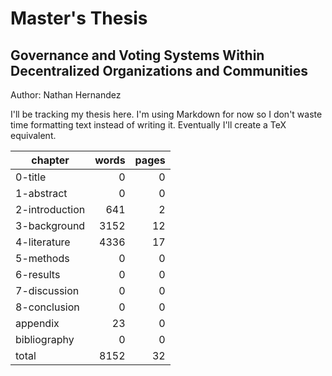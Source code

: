 Master's Thesis
===============
Governance and Voting Systems Within Decentralized Organizations and Communities
--------------------------------------------------------------------------------
Author: Nathan Hernandez

I'll be tracking my thesis here. I'm using Markdown for now so I don't waste
time formatting text instead of writing it. Eventually I'll create a TeX
equivalent.

|             chapter|   words|   pages|
|--------------------|-------:|-------:|
|             0-title|       0|       0|
|          1-abstract|       0|       0|
|      2-introduction|     641|       2|
|        3-background|    3152|      12|
|        4-literature|    4336|      17|
|           5-methods|       0|       0|
|           6-results|       0|       0|
|        7-discussion|       0|       0|
|        8-conclusion|       0|       0|
|            appendix|      23|       0|
|        bibliography|       0|       0|
|               total|    8152|      32|

